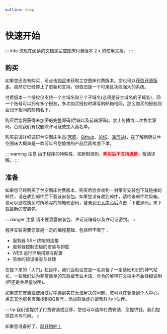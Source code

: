 ```yaml
---
outline: deep
---
```


# 快速开始

::: info
您现在阅读的文档是兰空图床付费版本 2.x 的使用文档。
:::

## 购买

如果您还没有购买，可点击[购买](https://www.lsky.pro/buy)来获取兰空图床付费版本。您也可以[获取开源版本](https://github.com/lsky-org/lsky-pro)，虽然它已经停止了更新和支持，但依旧是一个可用且功能强大的系统。

付费版本一个授权仅支持一个主域名和三个子域名(必须是该主域名的子域名)，同一个账号可以拥有多个授权，多次购买授权时填写的邮箱相同，那么购买的授权则会归于相同的邮箱名下。

购买后您将获得未加密的完整源码(后端以及前端源码)。禁止传播或二次售卖源码，否则我们有权删除许可证或加入黑名单。

购买前请详细调研兰空图床生态([官网](https://www.lsky.pro)、[Github](https://github.com/lsky-org/lsky-pro)、[论坛](https://bbs.lskypro.com)、[演示站](https://wmimg.com))，在了解后确认兰空图床大概率是一款可以令您愉悦的产品后再考虑下单。

::: warning 注意
由于程序的特殊性、买断制规则，**<span style="color: red">购买后不支持退款</span>**，敬请谅解。
:::

## 准备

如果您已经购买了兰空图床付费版本，购买后您会收到一封带有安装包下载链接的邮件，请在收到邮件后下载该安装包。如果您没有收到邮件，请检查邮件垃圾箱。也可以通过购买时所填写的邮箱和密码，登录到[个人中心](https://www.lsky.pro/licenses)后点击「下载源码」来下载最新的安装包。

::: danger 注意
请不要泄露安装包、许可证编号以及许可证密钥。
:::

程序安装需要您掌握一定的编程基础，包括但不限于：

- 服务器 SSH 终端的连接
- 服务器控制面板的安装与卸载
- WEB 运行环境搭建与配置
- 简单的错误排查与处理

在接下来的「入门」栏目中，我们会假设您是一名具备了一定基础知识的帅气站长，一些我们认为非常简单的东西或专业术语、命令的解释在文档中不会详细说明(但还是会尽量说明)。

如果您在安装或使用过程中遇到实在无法解决的问题，您可以在登录到个人中心，点击[其他服务](https://www.lsky.pro/serves)页面找到QQ群号，添加群后虚心请教群内小伙伴。

::: tip
我们也提供了付费安装或迁移，您也可以选择付费安装，您提供钱，我们提供技术与时间。
:::

如果您准备好了，[就开始吧！](./requirement)
